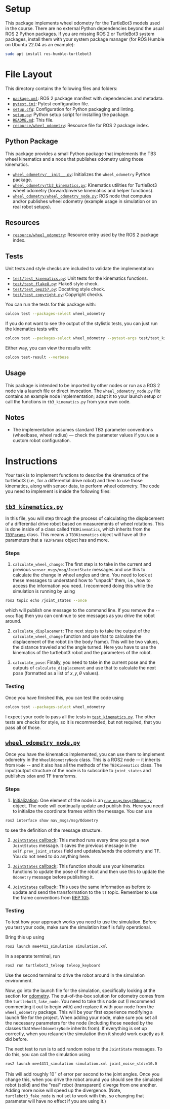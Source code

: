 # Setup

This package implements wheel odometry for the TurtleBot3 models used in the course. There are no external Python dependencies beyond the usual ROS 2 Python packages. If you are missing ROS 2 or TurtleBot3 system packages, install them with your system package manager (for ROS Humble on Ubuntu 22.04 as an example):

```bash
sudo apt install ros-humble-turtlebot3
```

# File Layout

This directory contains the following files and folders:

- [`package.xml`](package.xml): ROS 2 package manifest with dependencies and metadata.
- [`pytest.ini`](pytest.ini): Pytest configuration file.
- [`setup.cfg`](setup.cfg): Configuration for Python packaging and linting.
- [`setup.py`](setup.py): Python setup script for installing the package.
- [`README.md`](README.md): This file.
- [`resource/wheel_odometry`](resource/wheel_odometry): Resource file for ROS 2 package index.

## Python Package

This package provides a small Python package that implements the TB3 wheel kinematics and a node that publishes odometry using those kinematics.

- [`wheel_odometry/__init__.py`](wheel_odometry/__init__.py): Initializes the `wheel_odometry` Python package.
- [`wheel_odometry/tb3_kinematics.py`](wheel_odometry/tb3_kinematics.py): Kinematics utilities for TurtleBot3 wheel odometry (forward/inverse kinematics and helper functions).
- [`wheel_odometry/wheel_odometry_node.py`](wheel_odometry/wheel_odometry_node.py): ROS node that computes and/or publishes wheel odometry (example usage in simulation or on real robot setups).

## Resources

- [`resource/wheel_odometry`](resource/wheel_odometry): Resource entry used by the ROS 2 package index.

## Tests

Unit tests and style checks are included to validate the implementation:

- [`test/test_kinematics.py`](test/test_kinematics.py): Unit tests for the kinematics functions.
- [`test/test_flake8.py`](test/test_flake8.py): Flake8 style check.
- [`test/test_pep257.py`](test/test_pep257.py): Docstring style check.
- [`test/test_copyright.py`](test/test_copyright.py): Copyright checks.

You can run the tests for this package with:
```bash
colcon test --packages-select wheel_odometry
```
If you do not want to see the output of the stylistic tests, you can just run the kinematics tests with:
```bash
colcon test --packages-select wheel_odometry --pytest-args test/test_kinematics.py
```
Either way, you can view the results with:

```bash
colcon test-result --verbose
```

## Usage

This package is intended to be imported by other nodes or run as a ROS 2 node via a launch file or direct invocation. The `wheel_odometry_node.py` file contains an example node implementation; adapt it to your launch setup or call the functions in `tb3_kinematics.py` from your own code.

## Notes

- The implementation assumes standard TB3 parameter conventions (wheelbase, wheel radius) — check the parameter values if you use a custom robot configuration.

# Instructions

Your task is to implement functions to describe the kinematics of the turtlebot3 (i.e., for a differential drive robot) and then to use those kinematics, along with sensor data, to perform wheel odometry. The code you need to implement is inside the following files:

## [`tb3_kinematics.py`](wheel_odometry/tb3_kinematics.py)

In this file, you will step through the process of calculating the displacement of a differential drive robot based on measurements of wheel rotations. This is done inside of a class called `TB3Kinematics`, which inherits from the [`TB3Params`](../mee4411_simulation/tb3_utils/tb3_params.py) class. This means a `TB3Kinematics` object will have all the parameters that a `TB3Params` object has and more.

### Steps

1. `calculate_wheel_change`: The first step is to take in the current and previous `sensor_msgs/msg/JointState` messages and use this to calculate the change in wheel angles and time. You need to look at these messages to understand how to "unpack" them, i.e., how to access the information you need. I recommend doing this while the simulation is running by using
```bash
ros2 topic echo /joint_states --once
```
which will publish one message to the command line. If you remove the `--once` flag then you can continue to see messages as you drive the robot around.

2. `calculate_displacement`: The next step is to take the output of the `calculate_wheel_change` function and use that to calculate the displacement of the robot (in the body frame). This will be two values, the distance traveled and the angle turned. Here you have to use the kinematics of the turtlebot3 robot and the parameters of the robot.

3. `calculate_pose`: Finally, you need to take in the current pose and the outputs of `calculate_displacement` and use that to calculate the next pose (formatted as a list of $x, y, \theta$ values).

### Testing 

Once you have finished this, you can test the code using
```bash
colcon test --packages-select wheel_odometry
```
I expect your code to pass all the tests in [`test_kinematics.py`](test/test_kinematics.py). The other tests are checks for style, so it is recommended, but not required, that you pass all of those.

## [`wheel_odometry_node.py`](wheel_odometry/wheel_odometry_node.py)

Once you have the kinematics implemented, you can use them to implement odometry in the `WheelOdometryNode` class. This is a ROS2 node -- it inherits from `Node` -- and it also has all the methods of the `TB3Kinematics` class. The input/output structure of the node is to subscribe to `joint_states` and publishes `odom` and TF transforms.

### Steps

1. [Initialization](wheel_odometry/wheel_odometry_node.py#L44-L47): One element of the node is an [`nav_msgs/msg/Odometry`](wheel_odometry/wheel_odometry_node.py#L43) object. The node will continually update and publish this. Here you need to initialize the coordinate frames within the message. You can use
```bash
ros2 interface show nav_msgs/msg/Odometry
```
to see the definition of the message structure.

2. [`JointStates` callback](wheel_odometry/wheel_odometry_node.py#L65-L90): This method runs every time you get a new `JointStates` message. It saves the previous message in the `self.prev_joint_states` field and updates/sends the odometry and TF. You do not need to do anything here.

3. [`JointStates` callback](wheel_odometry/wheel_odometry_node.py#L92-L126): This function should use your kinematics functions to update the pose of the robot and then use this to update the `Odometry` message before publishing it.

4. [`JointStates` callback](wheel_odometry/wheel_odometry_node.py#L128-L152): This uses the same information as before to update and send the transformation to the `tf` topic. Remember to use the frame conventions from [REP 105](https://www.ros.org/reps/rep-0105.html).

### Testing

To test how your approach works you need to use the simulation. Before you test your code, make sure the simulation itself is fully operational.

Bring this up using 
```bash
ros2 launch mee4411_simulation simulation.xml
```
In a separate terminal, run
```bash
ros2 run turtlebot3_teleop teleop_keyboard
```
Use the second terminal to drive the robot around in the simulation environment.

Now, go into the launch file for the simulation, specifically looking at the section for [odometry](../mee4411_simulation/launch/simulation.xml#L55-L61). The out-of-the-box solution for odometry comes from the `turtlebot3_fake_node`. You need to take this node out (I recommend commenting it out to begin with) and replace it with your node from the `wheel_odometry` package. This will be your first experience modifying a launch file for the project. When adding your node, make sure you set all the necessary parameters for the node (including those needed by the classes that `WheelOdometryNode` inherits from). If everything is set up correctly, when you relaunch the simulation then it should work exactly as it did before.

The next test to run is to add random noise to the `JointState` messages. To do this, you can call the simulation using
```bash
ros2 launch mee4411_simulation simulation.xml joint_noise_std:=10.0
```
This will add roughly $10^\circ$ of error per second to the joint angles. Once you change this, when you drive the robot around you should see the simulated robot (solid) and the "real" robot (transparent) diverge from one another. Adding more noise will speed up the divergence. (Note, `turtlebot3_fake_node` is not set to work with this, so changing that parameter will have no effect if you are using it.)
